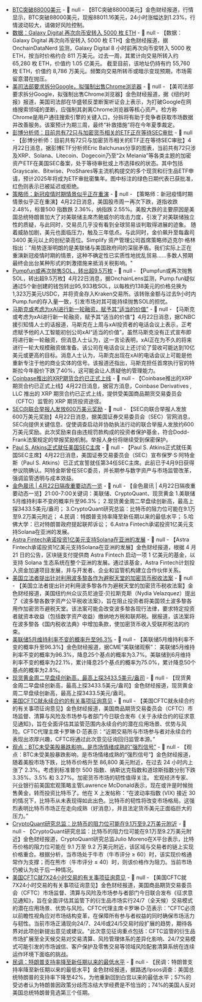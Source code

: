 - [BTC突破88000美元]() - 📰 null - 【BTC突破88000美元】金色财经报道，行情显示，BTC突破88000美元，现报88011.16美元，24小时涨幅达到1.23%，行情波动较大，请做好风险控制。
- [数据：Galaxy Digital 再次向币安转入 5000 枚 ETH]() - 📰 null - 【数据：Galaxy Digital 再次向币安转入 5000 枚 ETH】金色财经报道，据 OnchainDataNerd 监测，Galaxy Digital 8 小时前再次向币安转入 5000 枚 ETH，按当时价格约合 811 万美元。过去一周，其累计向交易所转入约 65,280 枚 ETH，价值约 1.05 亿美元。 
截至目前，该地址仍持有约 55,760 枚 ETH，价值约 8,786 万美元。频繁向交易所转币或暗示变现预期，市场需留意潜在抛压。
- [美司法部要求拆分Google，拟强制出售Chrome浏览器]() - 📰 null - 【美司法部要求拆分Google，拟强制出售Chrome浏览器】金色财经报道，据《纽约时报》报道，美国司法部在华盛顿反垄断案听证会上表示，为打破Google在网络搜索领域的垄断，应强制其剥离Chrome浏览器等核心资产。检方称Chrome是用户通往搜索引擎的关键入口，分拆将有助于竞争者获取市场数据并改善服务。该案预计为期三周，最终“补救措施”将在今年夏季裁定。
- [彭博分析师：目前共有72只与加密货币相关的ETF正在等待SEC审批]() - 📰 null - 【彭博分析师：目前共有72只与加密货币相关的ETF正在等待SEC审批】4月22日消息，据彭博ETF分析师Eric Balchunas分享的图表，当前共有72只涉及XRP、Solana、Litecoin、Dogecoin乃至“2x Melania”等各类主题的加密资产ETF在美国SEC备案，处于等待审批或上市选择权的状态。其中包括Grayscale、Bitwise、ProShares等主流机构提交的多个现货和衍生品ETF申请，预计2025年将成为ETF审批密集年。图中标注的绿色日期代表已获批准，红色则表示已被延迟或拒绝。
- [策略师：新冠疫情时期情景似乎正在重演]() - 📰 null - 【策略师：新冠疫情时期情景似乎正在重演】4月22日消息，美国股市周一再次下跌，道指收跌 2.48%，标普500 指数跌 2.36%，纳指跌 2.55%。美股大跌的主要原因是美国总统特朗普加大了对美联储主席杰鲍威尔的攻击力度，引发了对美联储独立性的质疑，与此同时，交易员几乎没有看到全球贸易谈判取得进展的迹象。 
随着威胁加剧，美元也面临压力，触及三年低点。与此同时，金价飙升至每盎司 3400 美元以上的创纪录高位。Simplify 资产管理公司首席策略师迈克尔·格林指出："局势逐渐明朗的是美联储与美国政府间的深层矛盾。我们实际上正在重演新冠疫情时期的情景，这种不确定性已实质性地扰乱贸易......多数人预期最终会出台某种形式的刺激措施来抵消关税影响。"
- [Pumpfun或再次抛售SOL，转出超9.5万枚]() - 📰 null - 【Pumpfun或再次抛售SOL，转出超9.5万枚】4月22日消息，据OnchainLens监测，Pump.fun疑似通过5个新创建的钱包转出95,933枚SOL，以每枚约138美元的价格兑换为1,323万美元USDC，并将资金存入Kraken交易所。​该转账金额与过去9小时内Pump.fun的存入量一致，引发市场对其可能持续抛售SOL的担忧。
- [马斯克或考虑为xAI进行新一轮融资，赋予其“适当的价值”]() - 📰 null - 【马斯克或考虑为xAI进行新一轮融资，赋予其“适当的价值”】4月22日消息，据CNBC援引知情人士的话报道，马斯克在上周与xAI投资者的电话会议上表示，正考虑赋予他的人工智能初创公司xAI“适当的价值”。虽然马斯克没有正式宣布即将进行新一轮融资，但消息人士认为，这一言论表明，xAI正在为不久的将来进行一轮大规模融资做准备。该公司在电话会议上还讨论了营收可能达到10亿美元或更高的目标。消息人士认为，马斯克出现在xAI的电话会议上可能是他重新专注于他的商业实体的信号。该报道还指出，马斯克担任首席执行官的特斯拉今年股价下跌了40%，这可能会让人质疑他的管理能力。
- [Coinbase推出的XRP期货合约已正式上线]() - 📰 null - 【Coinbase推出的XRP期货合约已正式上线】4月22日消息，据官方消息，Coinbase Derivatives , LLC 推出的 XRP 期货合约已正式上线，提供受美国商品期货交易委员会（CFTC）监管的 XRP 期货投资途径。
- [SEC向联合举报人发放600万美元奖励]() - 📰 null - 【SEC向联合举报人发放600万美元奖励】4月22日消息，据美国证券交易委员会（SEC）官网消息，SEC向提供关键信息、促使调查启动并协助执法行动的联合举报人发放约600万美元奖励。此次奖励来自由违规罚款构成的投资者保护基金，符合Dodd-Frank法案规定的举报奖励机制。举报人身份将继续受到保密保护。
- [Paul S. Atkins正式就任美国SEC主席]() - 📰 null - 【Paul S. Atkins正式就任美国SEC主席】4月22日消息，美国证券交易委员会（SEC）宣布保罗·S·阿特金斯（Paul S. Atkins）已正式宣誓就任第34任SEC主席。此前已于4月9日获得参议院确认。阿特金斯曾任SEC委员，并长期参与数字资产与市场监管改革，强调监管透明与成本效益。
- [金色晨讯 | 4月22日隔夜重要动态一览]() - 📰 null - 【金色晨讯 | 4月22日隔夜重要动态一览】21:00-7:00关键词：美联储、CryptoQuant、现货黄金 
1.美联储5月维持利率不变的概率升至96.3%； 
2.现货黄金周二早盘续创新高，最高上探3433.5美元/盎司； 
3.CryptoQuant研究总监：比特币的阻力位可能在9.1万至9.2万美元附近； 
4.民调：特朗普支持率降至新任期以来的最低水平； 
5.哈佛大学：已对特朗普政府提起联邦诉讼； 
6.Astra Fintech承诺投资1亿美元支持Solana在亚洲的发展。
- [Astra Fintech承诺投资1亿美元支持Solana在亚洲的发展](https://cointelegraph.com/news/astra-fintech-commits-100-m-to-boost-solana-in-asia) - 📰 null - 【Astra Fintech承诺投资1亿美元支持Solana在亚洲的发展】金色财经报道，根据 4 月 21 日的公告，区块链支付提供商 Astra Fintech 启动一项 1 亿美元的基金，以支持 Solana 生态系统在整个亚洲的发展。通过该基金，Astra Fintech计划投入资金加速项目发展，并与开发者、企业和监管机构建立合作伙伴关系。
- [美国立法者提出针对利用波多黎各作为避税天堂的加密货币税收法案](https://cointelegraph.com/news/nydia-velazquez-crypto-puerto-rico-taxes) - 📰 null - 【美国立法者提出针对利用波多黎各作为避税天堂的加密货币税收法案】金色财经报道，美国纽约州众议员尼迪亚·贝拉斯克斯（Nydia Velazquez）提出了《波多黎各数字资产公平税收法案》，旨在阻止投资者将美国领土波多黎各用作加密货币避税天堂。该法案可能会改变波多黎各现行法律，要求特定投资者就资本收益（包括数字资产收益）缴纳地方税和联邦税。据报道，该法案将在波多黎各《国内税收法典》中增加条款，使加密货币收入受联邦税法的约束。
- [美联储5月维持利率不变的概率升至96.3%]() - 📰 null - 【美联储5月维持利率不变的概率升至96.3%】金色财经报道，据CME“美联储观察”： 美联储5月维持利率不变的概率为96.3%，降息25个基点的概率为3.7%。美联储到6月维持利率不变的概率为22.1%，累计降息25个基点的概率为75.0%，累计降息50个基点的概率为2.8%。
- [现货黄金周二早盘续创新高，最高上探3433.5美元/盎司]() - 📰 null - 【现货黄金周二早盘续创新高，最高上探3433.5美元/盎司】金色财经报道，现货黄金周二早盘续创新高，最高上探3433.5美元/盎司。
- [美国CFTC就永续合约的有关事项征询意见](https://flash.jin10.com/detail/20250422054732495800) - 📰 null - 【美国CFTC就永续合约的有关事项征询意见】金色财经报道，美国商品期货交易委员会（CFTC）市场监督、清算与风险及市场参与者部门今日联合发布《关于永续合约的征求意见通知》，旨在全面评估其监管范围内永续合约的潜在应用场景、优势与风险。CFTC代理主席卡罗琳·D·范表示：“近期交易所与市场参与者对永续合约表现出浓厚兴趣，CFTC将通过此次意见征询回归监管本源。”
- [观点：BTC未受美股暴跌影响，是市场情绪成熟的“强烈信号”](https://www.coindesk.com/markets/2025/04/21/bitcoin-holding-near-usd87k-while-stocks-slump-a-strong-sign-of-maturing-btc-sentiment) - 📰 null - 【观点：BTC未受美股暴跌影响，是市场情绪成熟的“强烈信号”】金色财经报道，随着美股市场下跌，比特币价格升至 86,800 美元附近，在过去 24 小时内上涨了 2.3%。考虑到标准普尔 500 指数、纳斯达克指数和道琼斯指数分别下跌 3.35%、3.5% 和 3.27%。加密货币市场的韧性值得关注。 
宏观经济专家、兴业银行前美国宏观策略主管Lawrence McDonald表示，现在或许是时候抛售黄金，转而投资比特币了。他在 X 上发帖称：“在波动率指数 (VIX) 接近 30 的情况下，比特币从未表现得如此出色。比特币的韧性将改变市场格局。这强烈表明比特币市场正在走向成熟（好消息），并且法定货币美元正面临巨大的压力。”
- [CryptoQuant研究总监：比特币的阻力位可能在9.1万至9.2万美元附近](https://x.com/jjcmoreno/status/1914350833359106054) - 📰 null - 【CryptoQuant研究总监：比特币的阻力位可能在9.1万至9.2万美元附近】金色财经报道，CryptoQuant研究总监Julio Moreno在X平台表示，比特币价格的阻力位可能在 9.1 万至 9.2 万美元附近，该区域与交易者的链上实现价格重合。根据分析，当市场处于牛市（牛市评分 ≥ 60）时，该实现价格通常作为支撑；而在熊市（牛市评分 ≤ 40）时，则该价格作为阻力。当前市场仍被认为处于后一种情况。
- [美国CFTC就7X24小时交易的有关事项征询意见](https://flash.jin10.com/detail/20250422054056419800) - 📰 null - 【美国CFTC就7X24小时交易的有关事项征询意见】金色财经报道，美国商品期货交易委员会（CFTC）市场监督、清算与风险及市场参与者部门今日联合发布《征求意见通知》，旨在全面评估其监管下的衍生品市场实行24/7（全天候）交易模式的潜在应用场景、优势与风险。CFTC代理主席卡罗琳·D·范表示："CFTC必须以前瞻性视角应对市场结构变革，在保障所有参与者权益的同时确保市场活力与韧性。当前市场正涌现向24/7、24/6或24/5交易时段扩展的趋势，期待各界对此项创新提出意见或建议。"此次意见征询重点包括：CFTC监管的衍生品市场扩展至全天候交易对交易清算、风险管理体系的差异化影响、24/7交易模式可能引发的市场诚信、客户保护及零售交易等领域风险配套清算系统在连续运作环境下面临的挑战。
- [民调：特朗普支持率降至新任期以来的最低水平](https://flash.jin10.com/detail/20250422053626707800) - 📰 null - 【民调：特朗普支持率降至新任期以来的最低水平】金色财经报道，据路透/Ipsos调查：美国总统特朗普的支持率下降至42%，为他重新回到白宫以来的最低水平；57%的受访者认为特朗普因政策分歧而冻结大学经费是不恰当的；74%的美国人反对美国总统特朗普竞选第三个任期。
